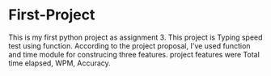 # First-Project
This is my first python project as assignment 3.
This project is Typing speed test using function. According to the project proposal, I've used function and time module for construcing three features. 
project features were Total time elapsed, WPM, Accuracy.
